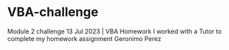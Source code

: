# VBA-challenge
Module 2 challenge 13 Jul 2023 | VBA Homework 
I worked with a Tutor to complete my homework assignment Geronimo Perez 
